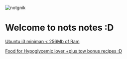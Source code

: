 ![notgnik](https://transfer.sh/z9ggJ/image.png)

# Welcome to nots notes :D

[Ubuntu i3 miniman < 256Mb of Ram ](https://github.com/richardjuan/notsnotes/blob/master/ubuntu_i3_minimal.md)

[Food for Hypoglycemic lover +plus tow bonus recipes :D](https://github.com/richardjuan/notsnotes/blob/master/food_for_hypoglycemic_lover.md)
